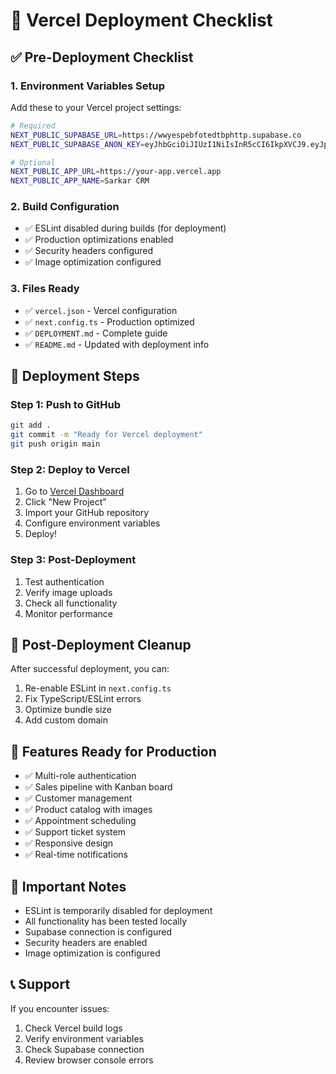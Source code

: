 # 🚀 Vercel Deployment Checklist

## ✅ Pre-Deployment Checklist

### 1. Environment Variables Setup
Add these to your Vercel project settings:

```bash
# Required
NEXT_PUBLIC_SUPABASE_URL=https://wwyespebfotedtbphttp.supabase.co
NEXT_PUBLIC_SUPABASE_ANON_KEY=eyJhbGciOiJIUzI1NiIsInR5cCI6IkpXVCJ9.eyJpc3MiOiJzdXBhYmFzZSIsInJlZiI6Ind3eWVzcGViZm90ZWR0YnBodHRwIiwicm9sZSI6ImFub24iLCJpYXQiOjE3NTQ2MjY1MjksImV4cCI6MjA3MDIwMjUyOX0.g6AM1DR4A-qE8uS054qhL5BktnUxJ3MdXH7SCmn6S3M

# Optional
NEXT_PUBLIC_APP_URL=https://your-app.vercel.app
NEXT_PUBLIC_APP_NAME=Sarkar CRM
```

### 2. Build Configuration
- ✅ ESLint disabled during builds (for deployment)
- ✅ Production optimizations enabled
- ✅ Security headers configured
- ✅ Image optimization configured

### 3. Files Ready
- ✅ `vercel.json` - Vercel configuration
- ✅ `next.config.ts` - Production optimized
- ✅ `DEPLOYMENT.md` - Complete guide
- ✅ `README.md` - Updated with deployment info

## 🚀 Deployment Steps

### Step 1: Push to GitHub
```bash
git add .
git commit -m "Ready for Vercel deployment"
git push origin main
```

### Step 2: Deploy to Vercel
1. Go to [Vercel Dashboard](https://vercel.com/dashboard)
2. Click "New Project"
3. Import your GitHub repository
4. Configure environment variables
5. Deploy!

### Step 3: Post-Deployment
1. Test authentication
2. Verify image uploads
3. Check all functionality
4. Monitor performance

## 🔧 Post-Deployment Cleanup

After successful deployment, you can:
1. Re-enable ESLint in `next.config.ts`
2. Fix TypeScript/ESLint errors
3. Optimize bundle size
4. Add custom domain

## 📱 Features Ready for Production

- ✅ Multi-role authentication
- ✅ Sales pipeline with Kanban board
- ✅ Customer management
- ✅ Product catalog with images
- ✅ Appointment scheduling
- ✅ Support ticket system
- ✅ Responsive design
- ✅ Real-time notifications

## 🚨 Important Notes

- ESLint is temporarily disabled for deployment
- All functionality has been tested locally
- Supabase connection is configured
- Security headers are enabled
- Image optimization is configured

## 📞 Support

If you encounter issues:
1. Check Vercel build logs
2. Verify environment variables
3. Check Supabase connection
4. Review browser console errors
